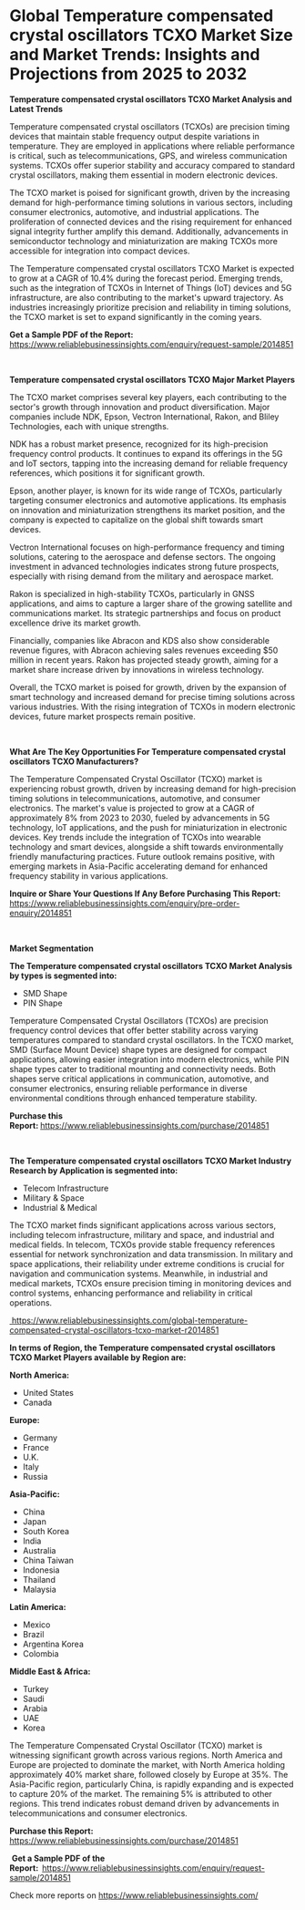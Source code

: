 <p><h1>Global Temperature compensated crystal oscillators TCXO Market Size and Market Trends: Insights and Projections from 2025 to 2032</h1></p><p><strong>Temperature compensated crystal oscillators TCXO Market Analysis and Latest Trends</strong></p>
<p><p>Temperature compensated crystal oscillators (TCXOs) are precision timing devices that maintain stable frequency output despite variations in temperature. They are employed in applications where reliable performance is critical, such as telecommunications, GPS, and wireless communication systems. TCXOs offer superior stability and accuracy compared to standard crystal oscillators, making them essential in modern electronic devices.</p><p>The TCXO market is poised for significant growth, driven by the increasing demand for high-performance timing solutions in various sectors, including consumer electronics, automotive, and industrial applications. The proliferation of connected devices and the rising requirement for enhanced signal integrity further amplify this demand. Additionally, advancements in semiconductor technology and miniaturization are making TCXOs more accessible for integration into compact devices.</p><p>The Temperature compensated crystal oscillators TCXO Market is expected to grow at a CAGR of 10.4% during the forecast period. Emerging trends, such as the integration of TCXOs in Internet of Things (IoT) devices and 5G infrastructure, are also contributing to the market's upward trajectory. As industries increasingly prioritize precision and reliability in timing solutions, the TCXO market is set to expand significantly in the coming years.</p></p>
<p><strong>Get a Sample PDF of the Report:&nbsp;</strong> <a href="https://www.reliablebusinessinsights.com/enquiry/request-sample/2014851?utm_campaign=1117&utm_medium=2&utm_source=Github&utm_content=ia&utm_term=17012025&utm_id=temperature-compensated-crystal-oscillators-tcxo">https://www.reliablebusinessinsights.com/enquiry/request-sample/2014851</a></p>
<p>&nbsp;</p>
<p><strong>Temperature compensated crystal oscillators TCXO Major Market Players</strong></p>
<p><p>The TCXO market comprises several key players, each contributing to the sector's growth through innovation and product diversification. Major companies include NDK, Epson, Vectron International, Rakon, and Bliley Technologies, each with unique strengths.</p><p>NDK has a robust market presence, recognized for its high-precision frequency control products. It continues to expand its offerings in the 5G and IoT sectors, tapping into the increasing demand for reliable frequency references, which positions it for significant growth. </p><p>Epson, another player, is known for its wide range of TCXOs, particularly targeting consumer electronics and automotive applications. Its emphasis on innovation and miniaturization strengthens its market position, and the company is expected to capitalize on the global shift towards smart devices.</p><p>Vectron International focuses on high-performance frequency and timing solutions, catering to the aerospace and defense sectors. The ongoing investment in advanced technologies indicates strong future prospects, especially with rising demand from the military and aerospace market.</p><p>Rakon is specialized in high-stability TCXOs, particularly in GNSS applications, and aims to capture a larger share of the growing satellite and communications market. Its strategic partnerships and focus on product excellence drive its market growth.</p><p>Financially, companies like Abracon and KDS also show considerable revenue figures, with Abracon achieving sales revenues exceeding $50 million in recent years. Rakon has projected steady growth, aiming for a market share increase driven by innovations in wireless technology.</p><p>Overall, the TCXO market is poised for growth, driven by the expansion of smart technology and increased demand for precise timing solutions across various industries. With the rising integration of TCXOs in modern electronic devices, future market prospects remain positive.</p></p>
<p>&nbsp;</p>
<p><strong>What Are The Key Opportunities For Temperature compensated crystal oscillators TCXO Manufacturers?</strong></p>
<p><p>The Temperature Compensated Crystal Oscillator (TCXO) market is experiencing robust growth, driven by increasing demand for high-precision timing solutions in telecommunications, automotive, and consumer electronics. The market's value is projected to grow at a CAGR of approximately 8% from 2023 to 2030, fueled by advancements in 5G technology, IoT applications, and the push for miniaturization in electronic devices. Key trends include the integration of TCXOs into wearable technology and smart devices, alongside a shift towards environmentally friendly manufacturing practices. Future outlook remains positive, with emerging markets in Asia-Pacific accelerating demand for enhanced frequency stability in various applications.</p></p>
<p><strong>Inquire or Share Your Questions If Any Before Purchasing This Report:</strong> <a href="https://www.reliablebusinessinsights.com/enquiry/pre-order-enquiry/2014851?utm_campaign=1117&utm_medium=2&utm_source=Github&utm_content=ia&utm_term=17012025&utm_id=temperature-compensated-crystal-oscillators-tcxo">https://www.reliablebusinessinsights.com/enquiry/pre-order-enquiry/2014851</a></p>
<p>&nbsp;</p>
<p><strong>Market Segmentation</strong></p>
<p><strong>The Temperature compensated crystal oscillators TCXO Market Analysis by types is segmented into:</strong></p>
<p><ul><li>SMD Shape</li><li>PIN Shape</li></ul></p>
<p><p>Temperature Compensated Crystal Oscillators (TCXOs) are precision frequency control devices that offer better stability across varying temperatures compared to standard crystal oscillators. In the TCXO market, SMD (Surface Mount Device) shape types are designed for compact applications, allowing easier integration into modern electronics, while PIN shape types cater to traditional mounting and connectivity needs. Both shapes serve critical applications in communication, automotive, and consumer electronics, ensuring reliable performance in diverse environmental conditions through enhanced temperature stability.</p></p>
<p><strong>Purchase this Report:&nbsp;</strong><a href="https://www.reliablebusinessinsights.com/purchase/2014851?utm_campaign=1117&utm_medium=2&utm_source=Github&utm_content=ia&utm_term=17012025&utm_id=temperature-compensated-crystal-oscillators-tcxo">https://www.reliablebusinessinsights.com/purchase/2014851</a></p>
<p>&nbsp;</p>
<p><strong>The Temperature compensated crystal oscillators TCXO Market Industry Research by Application is segmented into:</strong></p>
<p><ul><li>Telecom Infrastructure</li><li>Military & Space</li><li>Industrial & Medical</li></ul></p>
<p><p>The TCXO market finds significant applications across various sectors, including telecom infrastructure, military and space, and industrial and medical fields. In telecom, TCXOs provide stable frequency references essential for network synchronization and data transmission. In military and space applications, their reliability under extreme conditions is crucial for navigation and communication systems. Meanwhile, in industrial and medical markets, TCXOs ensure precision timing in monitoring devices and control systems, enhancing performance and reliability in critical operations.</p></p>
<p><a href="https://www.reliablebusinessinsights.com/global-temperature-compensated-crystal-oscillators-tcxo-market-r2014851?utm_campaign=1117&utm_medium=2&utm_source=Github&utm_content=ia&utm_term=17012025&utm_id=temperature-compensated-crystal-oscillators-tcxo">&nbsp;https://www.reliablebusinessinsights.com/global-temperature-compensated-crystal-oscillators-tcxo-market-r2014851</a></p>
<p><strong>In terms of Region, the Temperature compensated crystal oscillators TCXO Market Players available by Region are:</strong></p>
<p>
    <p> <strong> North America: </strong>
        <ul>
            <li>United States</li>
            <li>Canada</li>
        </ul>
        </p> 
    <p> <strong> Europe: </strong>
        <ul>
            <li>Germany</li>
            <li>France</li>
            <li>U.K.</li>
            <li>Italy</li>
            <li>Russia</li>
        </ul>
        </p> 
    <p> <strong> Asia-Pacific: </strong>
        <ul>
            <li>China</li>
            <li>Japan</li>
            <li>South Korea</li>
            <li>India</li>
            <li>Australia</li>
            <li>China Taiwan</li>
            <li>Indonesia</li>
            <li>Thailand</li>
            <li>Malaysia</li>
        </ul>
        </p> 
    <p> <strong> Latin America: </strong>
        <ul>
            <li>Mexico</li>
            <li>Brazil</li>
            <li>Argentina Korea</li>
            <li>Colombia</li>
        </ul>
        </p> 
    <p> <strong> Middle East & Africa: </strong>
        <ul>
            <li>Turkey</li>
            <li>Saudi</li>
            <li>Arabia</li>
            <li>UAE</li>
            <li>Korea</li>
        </ul>
    </p>
    </p>
<p><p>The Temperature Compensated Crystal Oscillator (TCXO) market is witnessing significant growth across various regions. North America and Europe are projected to dominate the market, with North America holding approximately 40% market share, followed closely by Europe at 35%. The Asia-Pacific region, particularly China, is rapidly expanding and is expected to capture 20% of the market. The remaining 5% is attributed to other regions. This trend indicates robust demand driven by advancements in telecommunications and consumer electronics.</p></p>
<p><strong>Purchase this Report: </strong><a href="https://www.reliablebusinessinsights.com/purchase/2014851?utm_campaign=1117&utm_medium=2&utm_source=Github&utm_content=ia&utm_term=17012025&utm_id=temperature-compensated-crystal-oscillators-tcxo">https://www.reliablebusinessinsights.com/purchase/2014851</a></p>
<p>&nbsp;<strong>Get a Sample PDF of the Report:&nbsp;&nbsp;</strong><a href="https://www.reliablebusinessinsights.com/enquiry/request-sample/2014851?utm_campaign=1117&utm_medium=2&utm_source=Github&utm_content=ia&utm_term=17012025&utm_id=temperature-compensated-crystal-oscillators-tcxo">https://www.reliablebusinessinsights.com/enquiry/request-sample/2014851</a></p>
<p><strong></strong></p>
<p>Check more reports on <a href="https://www.reliablebusinessinsights.com/?utm_campaign=1117&utm_medium=2&utm_source=Github&utm_content=ia&utm_term=17012025&utm_id=temperature-compensated-crystal-oscillators-tcxo">https://www.reliablebusinessinsights.com/</a></p>